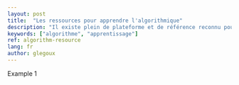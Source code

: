 ```yaml
---
layout: post
title:  "Les ressources pour apprendre l'algorithmique"
description: "Il existe plein de plateforme et de référence reconnu pour apprendre l'algorithmique"
keywords: ["algorithme", "apprentissage"]
ref: algorithm-resource
lang: fr
author: glegoux
---
```


Example 1


